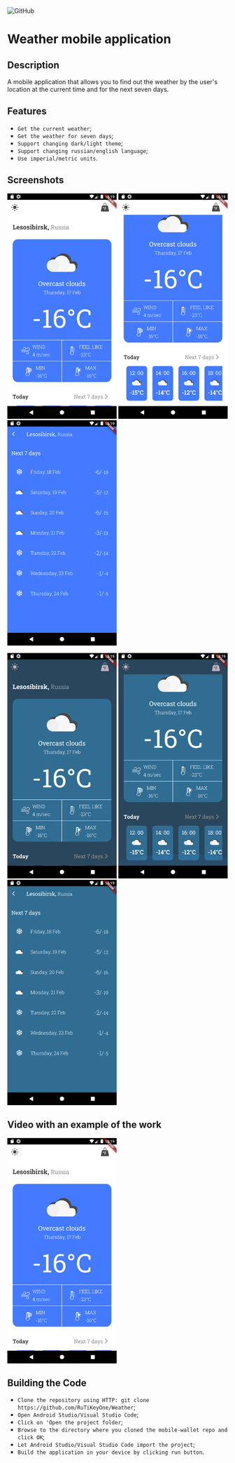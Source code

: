 ![GitHub](https://img.shields.io/github/license/IgorVolochay/Face-recognition?style=flat-square&color=blue) &nbsp;
# Weather mobile application

## Description
A mobile application that allows you to find out the weather by the user's location at the current time and for the next seven days.

## Features
* `Get the current weather`;
* `Get the weather for seven days`;
* `Support changing dark/light theme`;
* `Support changing russian/english language`;
* `Use imperial/metric units`.

## Screenshots

<p align="start">
<img src="https://github.com/RuTiKeyOne/Weather/blob/main/doc/screenshots/1.png" width="250"/>
<img src="https://github.com/RuTiKeyOne/Weather/blob/main/doc/screenshots/2.png" width="250"/>
<img src="https://github.com/RuTiKeyOne/Weather/blob/main/doc/screenshots/3.png" width="250"/>
</p>

<p align="start">
<img src="https://github.com/RuTiKeyOne/Weather/blob/main/doc/screenshots/4.png" width="250"/>
<img src="https://github.com/RuTiKeyOne/Weather/blob/main/doc/screenshots/5.png" width="250"/>
<img src="https://github.com/RuTiKeyOne/Weather/blob/main/doc/screenshots/6.png" width="250"/>
</p>

## Video with an example of the work

<a href="https://www.youtube.com/watch?v=g_YWoz0y5jk">
  <img src="https://github.com/RuTiKeyOne/Weather/blob/main/doc/screenshots/1.png" width="250" />
</a>

## Building the Code

* `Clone the repository using HTTP: git clone https://github.com/RuTiKeyOne/Weather`;
* `Open Android Studio/Visual Studio Code`;
* `Click on 'Open the project folder`;
* `Browse to the directory where you cloned the mobile-wallet repo and click OK`;
* `Let Android Studio/Visual Studio Code import the project`;
* `Build the application in your device by clicking run button`.
